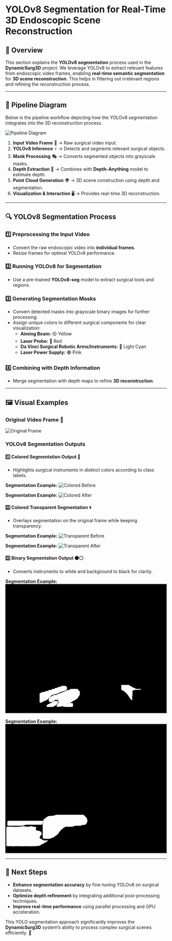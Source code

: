 # YOLOv8 Segmentation for Real-Time 3D Endoscopic Scene Reconstruction

## 🎥 Overview

This section explains the **YOLOv8 segmentation** process used in the **DynamicSurg3D** project. We leverage YOLOv8 to extract relevant features from endoscopic video frames, enabling **real-time semantic segmentation** for **3D scene reconstruction**. This helps in filtering out irrelevant regions and refining the reconstruction process.

---

## 📌 Pipeline Diagram

Below is the pipeline workflow depicting how the YOLOv8 segmentation integrates into the 3D reconstruction process.

![Pipeline Diagram](pipeline_diagram.png)

1. **Input Video Frame** 🎥 → Raw surgical video input.
2. **YOLOv8 Inference** ⚡ → Detects and segments relevant surgical objects.
3. **Mask Processing** 🎭 → Converts segmented objects into grayscale masks.
4. **Depth Extraction** 📏 → Combines with **Depth-Anything** model to estimate depth.
5. **Point Cloud Generation** 🌍 → 3D scene construction using depth and segmentation.
6. **Visualization & Interaction** 🖥️ → Provides real-time 3D reconstruction.

---

## 🔍 YOLOv8 Segmentation Process

### 1️⃣ **Preprocessing the Input Video**
- Convert the raw endoscopic video into **individual frames**.
- Resize frames for optimal YOLOv8 performance.

### 2️⃣ **Running YOLOv8 for Segmentation**
- Use a pre-trained **YOLOv8-seg** model to extract surgical tools and regions.

### 3️⃣ **Generating Segmentation Masks**
- Convert detected masks into grayscale binary images for further processing.
- Assign unique colors to different surgical components for clear visualization:
  - **Aiming Beam:** 🟡 Yellow
  - **Laser Probe:** 🔴 Red
  - **Da Vinci Surgical Robotic Arms/Instruments:** 🔵 Light Cyan
  - **Laser Power Supply:** 🟣 Pink

### 4️⃣ **Combining with Depth Information**
- Merge segmentation with depth maps to refine **3D reconstruction**.

---

## 🖼️ Visual Examples

### Original Video Frame 🎥
![Original Frame](original_video.gif)

### YOLOv8 Segmentation Outputs

#### 1️⃣ **Colored Segmentation Output** 🎨
- Highlights surgical instruments in distinct colors according to class labels.

**Segmentation Example:**
![Colored Before](colouredmask1.gif)

**Segmentation Example:**
![Colored After](colouredmask2.gif)

#### 2️⃣ **Colored Transparent Segmentation** 🌀
- Overlays segmentation on the original frame while keeping transparency.

**Segmentation Example:**
![Transparent Before](transparentmask1.gif)

**Segmentation Example:**
![Transparent After](transparentmask2.gif)

#### 3️⃣ **Binary Segmentation Output** ⚫⚪
- Converts instruments to white and background to black for clarity.

**Segmentation Example:**
![Binary Before](binarymask2.gif)

**Segmentation Example:**
![Binary After](binarymask1.gif)

---

## 🚀 Next Steps
- **Enhance segmentation accuracy** by fine-tuning YOLOv8 on surgical datasets.
- **Optimize depth refinement** by integrating additional post-processing techniques.
- **Improve real-time performance** using parallel processing and GPU acceleration.

This YOLO segmentation approach significantly improves the **DynamicSurg3D** system’s ability to process complex surgical scenes efficiently. 🎯

